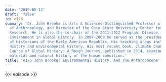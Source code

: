 ```yaml
---
date: '2019-05-13'
draft: 'false'
id: e176
summary: 'Dr. John Brooke is Arts & Sciences Distinguished Professor of History, Professor
  of Anthropology, and Director of the Ohio State University Center for Historical
  Research. He is also the co-chair of the 2011-2012 Program: Disease, Health, and
  Environment in Global History. In 2007-2008 he served as the president of the Society
  of Historians of the Early American Republic. His teaching areas include Early American
  History and Environmental History. His most recent book, Climate Change and the
  Course of Global History: A Rough Journey, published in 2014, examines the long
  material and natural history of the human condition.'
title: '#176 John Brooke: Environmental History, And The Anthropocene'
---
```

{{< episode >}}
